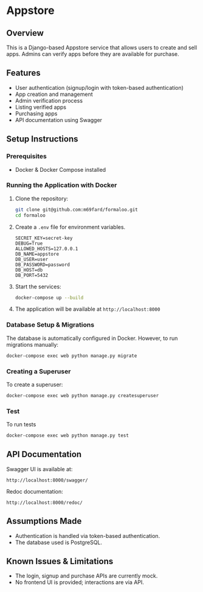 # Appstore

## Overview
This is a Django-based Appstore service that allows users to create and sell apps. Admins can verify apps before they are available for purchase.

## Features
- User authentication (signup/login with token-based authentication)
- App creation and management
- Admin verification process
- Listing verified apps
- Purchasing apps
- API documentation using Swagger

## Setup Instructions
### Prerequisites
- Docker & Docker Compose installed

### Running the Application with Docker
1. Clone the repository:
   ```sh
   git clone git@github.com:m69fard/formaloo.git
   cd formaloo
   ```

2. Create a `.env` file for environment variables.

   ```
   SECRET_KEY=secret-key
   DEBUG=True
   ALLOWED_HOSTS=127.0.0.1
   DB_NAME=appstore
   DB_USER=user
   DB_PASSWORD=password
   DB_HOST=db
   DB_PORT=5432
   ```

3. Start the services:
   ```sh
   docker-compose up --build
   ```

4. The application will be available at `http://localhost:8000`

### Database Setup & Migrations
The database is automatically configured in Docker. However, to run migrations manually:
```sh
docker-compose exec web python manage.py migrate
```

### Creating a Superuser
To create a superuser:
```sh
docker-compose exec web python manage.py createsuperuser
```

### Test
To run tests
```sh
docker-compose exec web python manage.py test
```


## API Documentation
Swagger UI is available at:
```
http://localhost:8000/swagger/
```
Redoc documentation:
```
http://localhost:8000/redoc/
```

## Assumptions Made
- Authentication is handled via token-based authentication.
- The database used is PostgreSQL.

## Known Issues & Limitations
- The login, signup and purchase APIs are currently mock.
- No frontend UI is provided; interactions are via API.

